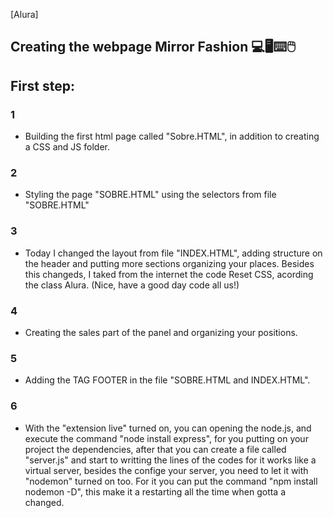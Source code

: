 [Alura]
##

## Creating the webpage Mirror Fashion 💻🖥⌨🖱

## First step: 
 ### 1
 - Building the first html page called "Sobre.HTML", in addition to creating a CSS and JS folder.

 ### 2 
 - Styling the page "SOBRE.HTML" using the selectors from file "SOBRE.HTML"

 ### 3 
 - Today I changed the layout from file "INDEX.HTML", adding structure on the header and putting more sections organizing your places. Besides this changeds, I taked from the internet the code Reset CSS, acording the class Alura. (Nice, have a good day code all us!)

 ###  4 
 - Creating the sales part of the panel and organizing your positions.

 ###  5 
 - Adding the TAG FOOTER in the file "SOBRE.HTML and INDEX.HTML".

 ### 6 
 - With the "extension live" turned on, you can opening the node.js, and execute the command "node install express", for you putting on your project the dependencies, after that you can create a file called "server.js" and start to writting the lines of the codes for it works like a  virtual server, besides the confige your server, you need to let it  with "nodemon" turned on too. For it you can put the command "npm install nodemon -D", this make it a restarting all the time when gotta a changed.

